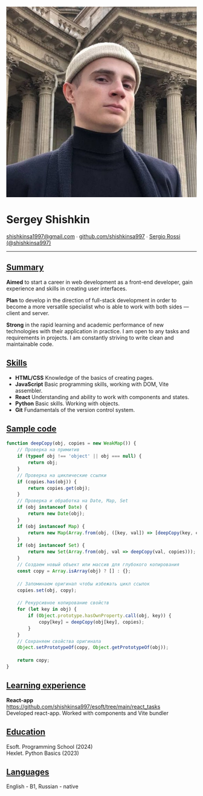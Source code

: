 ![userpic](https://github.com/shishkinsa997/rsschool-cv/blob/gh-pages/assets/userpic.jpg?raw=true)
# **Sergey Shishkin**

<u>shishkinsa1997@gmail.com</u> ∙ <u>[github.com/shishkinsa997](https://github.com/shishkinsa997)</u> ∙ <u>[Sergio Rossi (@shishkinsa997)](https://discord.com/users/373909855058001920)</u>

---
## <u>Summary</u>
**Aimed** to start a career in web development as a front-end developer, gain experience and skills in creating user interfaces.

**Plan** to develop in the direction of full-stack development in order to become a more versatile specialist who is able to work with both sides — client and server.

**Strong** in the rapid learning and academic performance of new technologies with their application in practice. I am open to any tasks and requirements in projects. I am constantly striving to write clean and maintainable code.

## <u>Skills</u>
- **HTML/CSS** Knowledge of the basics of creating pages.
- **JavaScript** Basic programming skills, working with DOM, Vite assembler.
- **React** Understanding and ability to work with components and states.
- **Python** Basic skills. Working with objects.
- **Git** Fundamentals of the version control system.
## <u>Sample code</u>
```js
function deepCopy(obj, copies = new WeakMap()) {
    // Проверка на примитив
    if (typeof obj !== 'object' || obj === null) {
        return obj;
    }
    // Проверка на циклические ссылки
    if (copies.has(obj)) {
        return copies.get(obj);
    }
    // Проверка и обработка на Date, Map, Set
    if (obj instanceof Date) {
        return new Date(obj);
    }
    if (obj instanceof Map) {
        return new Map(Array.from(obj, ([key, val]) => [deepCopy(key, copies), deepCopy(val, copies)]));
    }
    if (obj instanceof Set) {
        return new Set(Array.from(obj, val => deepCopy(val, copies)));
    }
    // Создаем новый объект или массив для глубокого копирования
    const copy = Array.isArray(obj) ? [] : {};

    // Запоминаем оригинал чтобы избежать цикл ссылок
    copies.set(obj, copy);
    
    // Рекурсивное копирование свойств
    for (let key in obj) {
        if (Object.prototype.hasOwnProperty.call(obj, key)) {
            copy[key] = deepCopy(obj[key], copies);
        }
    }
    // Сохраняем свойства оригинала
    Object.setPrototypeOf(copy, Object.getPrototypeOf(obj));
    
    return copy;
}
```
## <u>Learning experience</u>
**React-app**  
https://github.com/shishkinsa997/esoft/tree/main/react_tasks  
Developed react-app. Worked with components and Vite bundler  
## <u>Education</u>
Esoft. Programming School (2024)  
Hexlet. Python Basics (2023)  
## <u>Languages</u>
English - B1, Russian - native